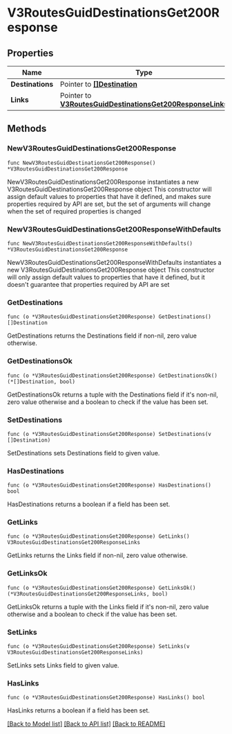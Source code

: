 # V3RoutesGuidDestinationsGet200Response

## Properties

Name | Type | Description | Notes
------------ | ------------- | ------------- | -------------
**Destinations** | Pointer to [**[]Destination**](Destination.md) |  | [optional] 
**Links** | Pointer to [**V3RoutesGuidDestinationsGet200ResponseLinks**](V3RoutesGuidDestinationsGet200ResponseLinks.md) |  | [optional] 

## Methods

### NewV3RoutesGuidDestinationsGet200Response

`func NewV3RoutesGuidDestinationsGet200Response() *V3RoutesGuidDestinationsGet200Response`

NewV3RoutesGuidDestinationsGet200Response instantiates a new V3RoutesGuidDestinationsGet200Response object
This constructor will assign default values to properties that have it defined,
and makes sure properties required by API are set, but the set of arguments
will change when the set of required properties is changed

### NewV3RoutesGuidDestinationsGet200ResponseWithDefaults

`func NewV3RoutesGuidDestinationsGet200ResponseWithDefaults() *V3RoutesGuidDestinationsGet200Response`

NewV3RoutesGuidDestinationsGet200ResponseWithDefaults instantiates a new V3RoutesGuidDestinationsGet200Response object
This constructor will only assign default values to properties that have it defined,
but it doesn't guarantee that properties required by API are set

### GetDestinations

`func (o *V3RoutesGuidDestinationsGet200Response) GetDestinations() []Destination`

GetDestinations returns the Destinations field if non-nil, zero value otherwise.

### GetDestinationsOk

`func (o *V3RoutesGuidDestinationsGet200Response) GetDestinationsOk() (*[]Destination, bool)`

GetDestinationsOk returns a tuple with the Destinations field if it's non-nil, zero value otherwise
and a boolean to check if the value has been set.

### SetDestinations

`func (o *V3RoutesGuidDestinationsGet200Response) SetDestinations(v []Destination)`

SetDestinations sets Destinations field to given value.

### HasDestinations

`func (o *V3RoutesGuidDestinationsGet200Response) HasDestinations() bool`

HasDestinations returns a boolean if a field has been set.

### GetLinks

`func (o *V3RoutesGuidDestinationsGet200Response) GetLinks() V3RoutesGuidDestinationsGet200ResponseLinks`

GetLinks returns the Links field if non-nil, zero value otherwise.

### GetLinksOk

`func (o *V3RoutesGuidDestinationsGet200Response) GetLinksOk() (*V3RoutesGuidDestinationsGet200ResponseLinks, bool)`

GetLinksOk returns a tuple with the Links field if it's non-nil, zero value otherwise
and a boolean to check if the value has been set.

### SetLinks

`func (o *V3RoutesGuidDestinationsGet200Response) SetLinks(v V3RoutesGuidDestinationsGet200ResponseLinks)`

SetLinks sets Links field to given value.

### HasLinks

`func (o *V3RoutesGuidDestinationsGet200Response) HasLinks() bool`

HasLinks returns a boolean if a field has been set.


[[Back to Model list]](../README.md#documentation-for-models) [[Back to API list]](../README.md#documentation-for-api-endpoints) [[Back to README]](../README.md)



